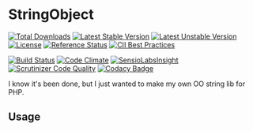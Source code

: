 # StringObject
[![Total Downloads](https://poser.pugx.org/garrettw/stringobject/downloads.svg)](https://packagist.org/packages/garrettw/stringobject) [![Latest Stable Version](https://poser.pugx.org/garrettw/stringobject/v/stable.svg)](https://packagist.org/packages/garrettw/stringobject) [![Latest Unstable Version](https://poser.pugx.org/garrettw/stringobject/v/unstable.svg)](https://packagist.org/packages/garrettw/stringobject) [![License](https://poser.pugx.org/garrettw/stringobject/license.svg)](https://packagist.org/packages/garrettw/stringobject) [![Reference Status](https://www.versioneye.com/php/garrettw:stringobject/reference_badge.svg?style=flat)](https://www.versioneye.com/php/garrettw:stringobject/references) [![CII Best Practices](https://bestpractices.coreinfrastructure.org/projects/162/badge)](https://bestpractices.coreinfrastructure.org/projects/162)

[![Build Status](https://travis-ci.org/garrettw/stringobject.svg?branch=master)](https://travis-ci.org/garrettw/stringobject) [![Code Climate](https://codeclimate.com/github/garrettw/stringobject/badges/gpa.svg)](https://codeclimate.com/github/garrettw/stringobject) [![SensioLabsInsight](https://img.shields.io/sensiolabs/i/db648e49-917a-46a6-86e9-714a495a4d85.svg)](https://insight.sensiolabs.com/projects/db648e49-917a-46a6-86e9-714a495a4d85) [![Scrutinizer Code Quality](https://scrutinizer-ci.com/g/garrettw/stringobject/badges/quality-score.png?b=master)](https://scrutinizer-ci.com/g/garrettw/stringobject/?branch=master) [![Codacy Badge](https://api.codacy.com/project/badge/grade/5b5cf4e07f2b4830bc4cdcd813e208d6)](https://www.codacy.com/app/garrettw87/stringobject)

I know it's been done, but I just wanted to make my own OO string lib for PHP.

Usage
----
